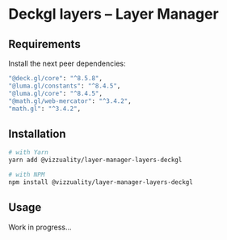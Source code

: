 # Deckgl layers – Layer Manager

## Requirements
Install the next peer dependencies:
```sh
"@deck.gl/core": "^8.5.8",
"@luma.gl/constants": "^8.4.5",
"@luma.gl/core": "^8.4.5",
"@math.gl/web-mercator": "^3.4.2",
"math.gl": "^3.4.2",

```


## Installation
```sh
# with Yarn
yarn add @vizzuality/layer-manager-layers-deckgl

# with NPM
npm install @vizzuality/layer-manager-layers-deckgl
```

## Usage
Work in progress...

